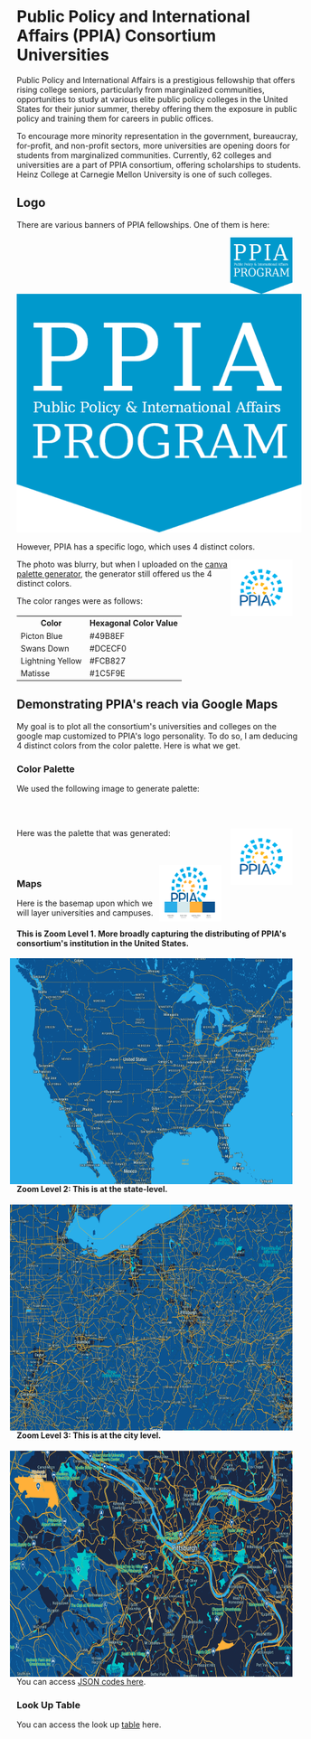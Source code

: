 
<style>
table,  {
  border:2px solid black;
}
table thead, th { 
  border-top: 1px solid #000; 
  }
.center {
  display: block;
  margin-left: auto;
  margin-right: auto;
}
.float {
   float: right;
   padding-right: 16px;
}
</style>
  
<body>

# Public Policy and International Affairs (PPIA) Consortium Universities 

Public Policy and International Affairs is a prestigious fellowship that offers rising college seniors, particularly from marginalized communities, opportunities to study at various elite public policy colleges in the United States for their junior summer, thereby offering them the exposure in public policy and training them for careers in public offices.
  
To encourage more minority representation in the government, bureaucray, for-profit, and non-profit sectors, more universities are opening doors for students from marginalized communities. Currently, 62 colleges and universities are a part of PPIA consortium, offering scholarships to students. Heinz College at Carnegie Mellon University is one of such colleges. 
  
## Logo

There are various banners of PPIA fellowships. One of them is here: 

<img class="float" src="ppia-logo.png" atl="PPIA Logo"  width="110" height="100">
  
![what is this](ppia-logo.png) 

However, PPIA has a specific logo, which uses 4 distinct colors.

<img class="float" src="ppia-logo-blurry.png" atl="PPIA Logo"  width="110" height="100">

The photo was blurry, but when I uploaded on the <a href='https://www.canva.com/colors/color-palette-generator/'> canva palette generator</a>, the generator still offered us the 4 distinct colors.

The color ranges were as follows: 

<table style="width:100%">
  <tr>
    <th>Color</th>
    <th>Hexagonal Color Value</th>
  </tr>
  <tr>
    <td>Picton Blue
    <td>#49B8EF</td>
  </tr>
  <tr>
    <td>Swans Down</td>
    <td>#DCECF0</td>
  </tr>
  <tr>
    <td>Lightning Yellow</td>
    <td>#FCB827</td>
  </tr>
  <tr>
    <td>Matisse</td>
    <td>#1C5F9E</td>
  </tr>
  </table>

 ## Demonstrating PPIA's reach via Google Maps
  
  My goal is to plot all the consortium's universities and colleges on the google map customized to PPIA's logo personality. To do so, I am deducing 4 distinct colors from the color palette. Here is what we get. 
  
  <h3>Color Palette</h3>
  
  We used the following image to generate palette:
  
  <br> </br>
  
  <img class="float" src="ppia-logo-blurry.png" atl="PPIA Logo"  width="110" height="100">
  
  Here was the palette that was generated: 
  
  <br></br>
  <img class="float" src="ppia-color-palette.png" atl="PPIA Logo"  width="110" height="100">
  

 ### Maps 
  
  Here is the basemap upon which we will layer universities and campuses. 
  
  <h4>This is Zoom Level 1. More broadly capturing the distributing of PPIA's consortium's institution in the United States.</h4> 
  
  <img class="float" src="map_zoom1.png" atl="Map at Zoom Level 1"  width="500" height="400">
  
  <h4>Zoom Level 2: This is at the state-level.</h4> 
  
  <img class="float" src="map_zoom2.png" atl="Map at Zoom Level 2"  width="500" height="400">
  
  <h4>Zoom Level 3: This is at the city level.</h4> 
  
  <img class="float" src="map_zoom3.png" atl="Map at Zoom Level 3"  width="500" height="400">
  
  
  <h3><Json File></h3> 
    
   You can access <a href='https://github.com/iambikashgupta/gis-portfolio/'> JSON codes here</a>.
   
  
  <h3>Look Up Table</h3>
 
  You can access the look up <a href="https://github.com/iambikashgupta/gis-portfolio/](https://docs.google.com/document/d/1U1qyDIJZoNJw-hEzClXXR6GiBxCoPC1O6fI5Ar9krYM/edit?usp=sharing/"> table</a> here. 
  
  </body>


